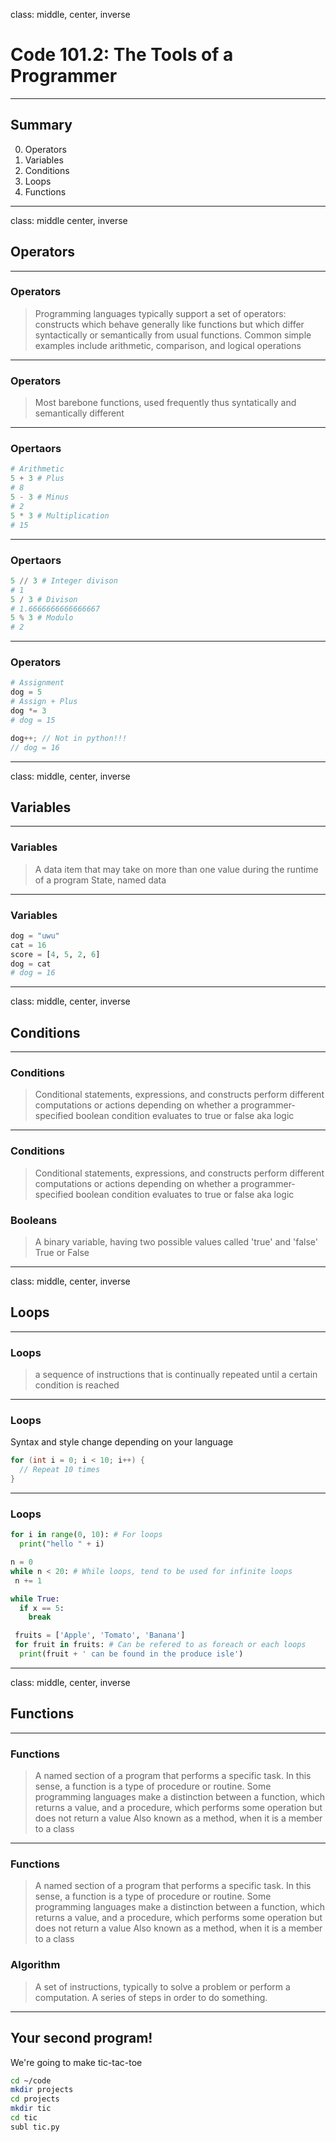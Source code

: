 class: middle, center, inverse
# Code 101.2: The Tools of a Programmer
---
## Summary
0. Operators
1. Variables
2. Conditions
3. Loops
4. Functions
---
class: middle center, inverse
## Operators
---
### Operators
> Programming languages typically support a set of operators: constructs which behave generally like functions but which differ syntactically or semantically from usual functions.
> Common simple examples include arithmetic, comparison, and logical operations
---
### Operators
> Most barebone functions, used frequently thus syntatically and semantically different
---
### Opertaors
```py
# Arithmetic
5 + 3 # Plus
# 8
5 - 3 # Minus
# 2
5 * 3 # Multiplication
# 15
```
---
### Opertaors
```py
5 // 3 # Integer divison
# 1
5 / 3 # Divison
# 1.6666666666666667
5 % 3 # Modulo
# 2
```
---
### Operators
```py
# Assignment
dog = 5
# Assign + Plus
dog *= 3
# dog = 15
```
```c
dog++; // Not in python!!!
// dog = 16
```
---
class: middle, center, inverse
## Variables
---
### Variables
> A data item that may take on more than one value during the runtime of a program
> State, named data
---
### Variables
```py
dog = "uwu"
cat = 16
score = [4, 5, 2, 6]
dog = cat
# dog = 16
```
---
class: middle, center, inverse
## Conditions
---
### Conditions
> Conditional statements, expressions, and constructs perform different computations or actions depending on whether a programmer-specified boolean condition evaluates to true or false
> aka logic
---
### Conditions
> Conditional statements, expressions, and constructs perform different computations or actions depending on whether a programmer-specified boolean condition evaluates to true or false
> aka logic
### Booleans
> A binary variable, having two possible values called 'true' and 'false'
> True or False
---
class: middle, center, inverse
## Loops
---
### Loops
> a sequence of instructions that is continually repeated until a certain condition is reached
---
### Loops
Syntax and style change depending on your language

```c
for (int i = 0; i < 10; i++) {
  // Repeat 10 times
}
```
---
### Loops
```py
for i in range(0, 10): # For loops
  print("hello " + i)

n = 0
while n < 20: # While loops, tend to be used for infinite loops
 n += 1

while True:
  if x == 5:
    break

 fruits = ['Apple', 'Tomato', 'Banana']
 for fruit in fruits: # Can be refered to as foreach or each loops
  print(fruit + ' can be found in the produce isle')
```
---
class: middle, center, inverse
## Functions
---
### Functions
> A named section of a program that performs a specific task. In this sense, a function is a type of procedure or routine.
> Some programming languages make a distinction between a function, which returns a value, and a procedure, which performs some operation but does not return a value
> Also known as a method, when it is a member to a class
---
### Functions
> A named section of a program that performs a specific task. In this sense, a function is a type of procedure or routine.
> Some programming languages make a distinction between a function, which returns a value, and a procedure, which performs some operation but does not return a value
> Also known as a method, when it is a member to a class
### Algorithm
> A set of instructions, typically to solve a problem or perform a computation.
> A series of steps in order to do something.
---
## Your second program!
We're going to make tic-tac-toe
```sh
cd ~/code
mkdir projects
cd projects
mkdir tic
cd tic
subl tic.py
```

